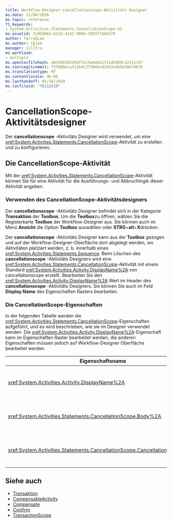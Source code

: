 ```yaml
---
title: Workflow-Designer-cancellationscope-Aktivitäts Designer
ms.date: 11/04/2016
ms.topic: reference
f1_keywords:
- System.Activities.Statements.CancellationScope.UI
ms.assetid: 2c85d663-b219-4142-9866-7693ffd46379
author: TerryGLee
ms.author: tglee
manager: jillfra
ms.workload:
- multiple
ms.openlocfilehash: a6d1067b529dffec5a4e6a1f21d5489c32311c07
ms.sourcegitcommit: f3f668ecaf11b4c2738ebc91923c6b5e38e74670
ms.translationtype: MT
ms.contentlocale: de-DE
ms.lasthandoff: 01/16/2020
ms.locfileid: "76112510"
---
```

# <a name="cancellationscope-activity-designer"></a>CancellationScope-Aktivitätsdesigner

Der **cancellationscope** -Aktivitäts Designer wird verwendet, um eine <xref:System.Activities.Statements.CancellationScope>-Aktivität zu erstellen und zu konfigurieren.

## <a name="the-cancellationscope-activity"></a>Die CancellationScope-Aktivität

Mit der <xref:System.Activities.Statements.CancellationScope>-Aktivität können Sie für eine Aktivität für die Ausführungs- und Abbruchlogik dieser Aktivität angeben.

### <a name="using-the-cancellationscope-activity-designer"></a>Verwenden des CancellationScope-Aktivitätsdesigners

Der **cancellationscope** -Aktivitäts Designer befindet sich in der Kategorie **Transaktion** der **Toolbox**. Um die **Toolbox**zu öffnen, wählen Sie die Registerkarte **Toolbox** der Workflow-Designer aus. Sie können auch im Menü **Ansicht** die Option **Toolbox** auswählen oder **STRG**+**alt**+**X**drücken.

Der **cancellationscope** -Aktivitäts Designer kann aus der **Toolbox** gezogen und auf der Workflow-Designer-Oberfläche dort abgelegt werden, wo Aktivitäten platziert werden, z. b. innerhalb eines <xref:System.Activities.Statements.Sequence>. Beim Löschen des **cancellationscope** -Aktivitäts Designers wird eine <xref:System.Activities.Statements.CancellationScope>-Aktivität mit einem Standard <xref:System.Activities.Activity.DisplayName%2A> von cancellationscope erstellt. Bearbeiten Sie den <xref:System.Activities.Activity.DisplayName%2A> Wert im Header des **cancellationscope** -Aktivitäts Designers. Sie können Sie auch im Feld **Display Name** des Eigenschaften Rasters bearbeiten.

### <a name="the-cancellationscope-properties"></a>Die CancellationScope-Eigenschaften

In der folgenden Tabelle werden die <xref:System.Activities.Statements.CancellationScope>-Eigenschaften aufgeführt, und es wird beschrieben, wie sie im Designer verwendet werden. Die <xref:System.Activities.Activity.DisplayName%2A>-Eigenschaft kann im Eigenschaften Raster bearbeitet werden, die anderen Eigenschaften müssen jedoch auf Workflow-Designer Oberfläche bearbeitet werden.

|Eigenschaftsname|Erforderlich|Verwendungs-|
|-|--------------|-|
|<xref:System.Activities.Activity.DisplayName%2A>|Falsch|Der optionale Anzeigename der <xref:System.Activities.Statements.CancellationScope>-Aktivität. Der Standardwert lautet CancellationScope. Obwohl der <xref:System.Activities.Activity.DisplayName%2A>-Wert nicht zwingend erforderlich ist, wird empfohlen, einen Anzeigenamen zu verwenden.|
|<xref:System.Activities.Statements.CancellationScope.Body%2A>|True|Gibt die Aktivität an, für die Abbruchlogik bereitgestellt wird. Wenn Sie die <xref:System.Activities.Statements.CancellationScope.Body%2A>-Aktivität hinzufügen möchten, legen Sie eine Aktivität aus der **Toolbox** im Feld **Body** des **cancellationscope** -Aktivitäts Designers ab. Fügen Sie den Hinweis Text "Aktivität hier ablegen" hinzu.|
|<xref:System.Activities.Statements.CancellationScope.CancellationHandler%2A>|True|Gibt die Aktivität an, die ausgeführt wird, wenn ein Abbruch vorliegt. Um die <xref:System.Activities.Statements.CancellationScope.CancellationHandler%2A>-Aktivität hinzuzufügen, löschen Sie eine Aktivität aus der **Toolbox** im Feld **cancellationhandler** des **cancellationscope** -Aktivitäts Designers. Fügen Sie den Hinweis Text "Aktivität hier ablegen" hinzu.|

## <a name="see-also"></a>Siehe auch

- [Transaktion](../workflow-designer/transaction-activity-designers.md)
- [CompensableActivity](../workflow-designer/compensableactivity-activity-designer.md)
- [Compensate](../workflow-designer/compensate-activity-designer.md)
- [Confirm](../workflow-designer/confirm-activity-designer.md)
- [TransactionScope](../workflow-designer/transactionscope-activity-designer.md)

